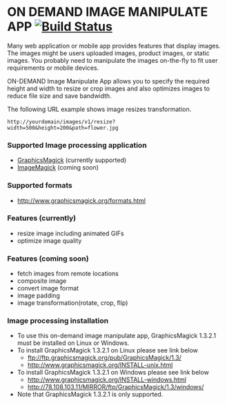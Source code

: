# ON DEMAND IMAGE MANIPULATE APP [![Build Status](https://travis-ci.org/younggyuchun/on-demand-image-manipulation.svg?branch=master)](https://travis-ci.org/younggyuchun/on-demand-image-manipulation)
Many web application or mobile app provides features that display images. The images might be users uploaded images, product images, or static images. You probably need to manipulate the images on-the-fly to fit user requirements or mobile devices.  

ON-DEMAND Image Manipulate App allows you to specify the required height and width to resize or crop images and also optimizes images to reduce file size and save bandwidth. 

The following URL example shows image resizes transformation.
```
http://yourdomain/images/v1/resize?width=500&height=200&path=flower.jpg
```

### Supported Image processing application
- [GraphicsMagick](http://www.graphicsmagick.org/) (currently supported)
- [ImageMagick](http://imagemagick.org/script/index.php) (coming soon)


### Supported formats
- http://www.graphicsmagick.org/formats.html

### Features (currently)
- resize image including animated GIFs
- optimize image quality

### Features (coming soon)
- fetch images from remote locations
- composite image
- convert image format
- image padding
- image transformation(rotate, crop, flip)

### Image processing installation
- To use this on-demand image manipulate app, GraphicsMagick 1.3.2.1 must be installed on Linux or Windows.
- To install GraphicsMagick 1.3.2.1 on Linux please see link below 
  * ftp://ftp.graphicsmagick.org/pub/GraphicsMagick/1.3/
  * http://www.graphicsmagick.org/INSTALL-unix.html
- To install GraphicsMagick 1.3.2.1 on Windows please see link below 
  * http://www.graphicsmagick.org/INSTALL-windows.html
  * http://78.108.103.11/MIRROR/ftp/GraphicsMagick/1.3/windows/
- Note that GraphicsMagick 1.3.2.1 is only supported. 
